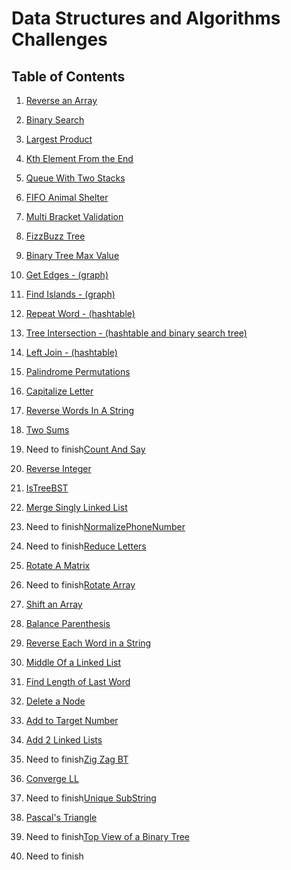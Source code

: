 # Data Structures and Algorithms Challenges

## Table of Contents

1. [Reverse an Array](/Challenges/array_reverse)

2. [Binary Search](/Challenges/binary_search)

3. [Largest Product](/Challenges/largest_product)

4. [Kth Element From the End](/Challenges/KthElementFromEnd)

5. [Queue With Two Stacks](/Challenges/QueueWithTwoStacks)

6. [FIFO Animal Shelter](/Challenges/FIFOanimalShelterQueue)

7. [Multi Bracket Validation](/Challenges/MultiBracketValidation)

8. [FizzBuzz Tree](/Challenges/FizzBuzzTree)

9. [Binary Tree Max Value](/Challenges/BinaryTreeMax)

10. [Get Edges - (graph)](/Challenges/GetEdge)

11. [Find Islands - (graph)](/Challenges/FindIslands)

12. [Repeat Word - (hashtable)](/Challenges/RepeatedWord)

13. [Tree Intersection - (hashtable and binary search tree)](/Challenges/TreeIntersection)

14. [Left Join - (hashtable) ](/Challenges/LeftJoin)

15. [Palindrome Permutations](/Challenges/PalindromePermutation)

16. [Capitalize Letter](/Challenges/CapitalizeLetter)

17. [Reverse Words In A String](/Challenges/ReverseWordsInString)

18. [Two Sums](/Challenges/TwoSums)

19. Need to finish[Count And Say](/Challenges/CountAndSay)

20. [Reverse Integer](/Challenges/ReverseInteger)

21. [IsTreeBST](/Challenges/IsTreeBST)

22. [Merge Singly Linked List](/Challenges/MergeSinglyLinkedListFromEnd)

23. Need to finish[NormalizePhoneNumber](/Challenges/NormalizePhoneNumber)

24. Need to finish[Reduce Letters](/Challenges/ReduceLetters)

25. [Rotate A Matrix](/Challenges/RotateAMatrix)

26. Need to finish[Rotate Array](/Challenges/RotateArray)

27. [Shift an Array](/Challenges/ArrayShift)

28. [Balance Parenthesis](/Challenges/BalanceParans)

29. [Reverse Each Word in a String](/Challenges/ReverseEachWord)

30. [Middle Of a Linked List](/Challenges/MiddleOfLinkedList)

31. [Find Length of Last Word](/Challenges/LengthOfLastWord)

32. [Delete a Node](/Challenges/DeleteNode)

33. [Add to Target Number](/Challenges/AddToTargetNumber)

34. [Add 2 Linked Lists](/Challenges/AddLinkedLists)

35. Need to finish[Zig Zag BT](/Challenges/ZigZagBTTraversal)

36. [Converge LL](/Challenges/ConvergeLL)

37. Need to finish[Unique SubString](/Challenges/UniqueSubString)

38. [Pascal's Triangle](/Chalenges/PascalsTriangle)

39. Need to finish[Top View of a Binary Tree](/Challenges/TopView)

40. Need to finish[]()









